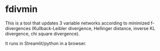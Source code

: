 # fdivmin
This is a tool that updates 3 variable networks according to minimized f-divergences (Kullback-Leibler divergence, Hellinger distance, inverse KL divergence, chi square divergence).

It runs in Streamlit/python in a browser.
 
